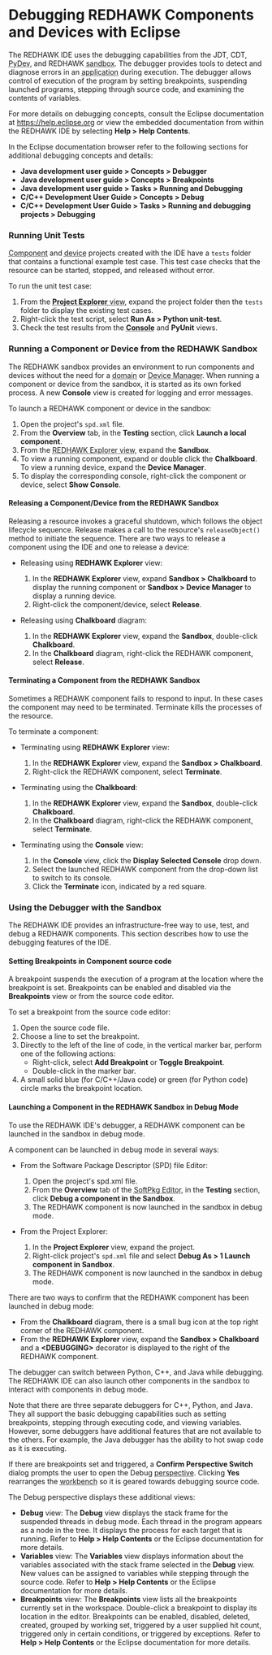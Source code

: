 # Debugging REDHAWK Components and Devices with Eclipse

The REDHAWK IDE uses the debugging capabilities from the JDT, CDT, <abbr title="See Glossary.">PyDev</abbr>, and REDHAWK <abbr title="See Glossary.">sandbox</abbr>. The debugger provides tools to detect and diagnose errors in an <abbr title="See Glossary.">application</abbr> during execution. The debugger allows control of execution of the program by setting breakpoints, suspending launched programs, stepping through source code, and examining the contents of variables.

For more details on debugging concepts, consult the Eclipse documentation at <https://help.eclipse.org> or view the embedded documentation from within the REDHAWK IDE by selecting **Help > Help Contents**.

In the Eclipse documentation browser refer to the following sections for additional debugging concepts and details:

  - **Java development user guide > Concepts > Debugger**
  - **Java development user guide > Concepts > Breakpoints**
  - **Java development user guide > Tasks > Running and Debugging**
  - **C/C++ Development User Guide > Concepts > Debug**
  - **C/C++ Development User Guide > Tasks > Running and debugging projects > Debugging**

### Running Unit Tests

<abbr title="See Glossary.">Component</abbr> and <abbr title="See Glossary.">device</abbr> projects created with the IDE have a `tests` folder that contains a functional example test case. This test case checks that the resource can be started, stopped, and released without error.

To run the unit test case:

1.  From the <abbr title="See Glossary.">**Project Explorer** view</abbr>, expand the project folder then the `tests` folder to display the existing test cases.
2.  Right-click the test script, select **Run As > Python unit-test**.
3.  Check the test results from the **<abbr title="See Glossary.">Console</abbr>** and **PyUnit** views.

### Running a Component or Device from the REDHAWK Sandbox

The REDHAWK sandbox provides an environment to run components and devices without the need for a <abbr title="See Glossary.">domain</abbr> or <abbr title="See Glossary.">Device Manager</abbr>. When running a component or device from the sandbox, it is started as its own forked process. A new **Console** view is created for logging and error messages.

To launch a REDHAWK component or device in the sandbox:

1.  Open the project's `spd.xml` file.
2.  From the **Overview** tab, in the **Testing** section, click **Launch a local component**.
3.  From the <abbr title="See Glossary.">REDHAWK Explorer view</abbr>, expand the **Sandbox**.
4.  To view a running component, expand or double click the **Chalkboard**. To view a running device, expand the **Device Manager**.
5.  To display the corresponding console, right-click the component or device, select **Show Console**.

#### Releasing a Component/Device from the REDHAWK Sandbox

Releasing a resource invokes a graceful shutdown, which follows the object lifecycle sequence. Release makes a call to the resource's `releaseObject()` method to initiate the sequence. There are two ways to release a component using the IDE and one to release a device:

  - Releasing using **REDHAWK Explorer** view:

    1.  In the **REDHAWK Explorer** view, expand **Sandbox > Chalkboard** to display the running component or **Sandbox > Device Manager** to display a running device.
    2.  Right-click the component/device, select **Release**.

  - Releasing using **Chalkboard** diagram:

    1.  In the **REDHAWK Explorer** view, expand the **Sandbox**, double-click **Chalkboard**.
    2.  In the **Chalkboard** diagram, right-click the REDHAWK component, select **Release**.

#### Terminating a Component from the REDHAWK Sandbox

Sometimes a REDHAWK component fails to respond to input. In these cases the component may need to be terminated. Terminate kills the processes of the resource.

To terminate a component:

  - Terminating using **REDHAWK Explorer** view:

    1.  In the **REDHAWK Explorer** view, expand the **Sandbox > Chalkboard**.
    2.  Right-click the REDHAWK component, select **Terminate**.

  - Terminating using the **Chalkboard**:

    1.  In the **REDHAWK Explorer** view, expand the **Sandbox**, double-click **Chalkboard**.
    2.  In the **Chalkboard** diagram, right-click the REDHAWK component, select **Terminate**.

  - Terminating using the **Console** view:

    1.  In the **Console** view, click the **Display Selected Console** drop down.
    2.  Select the launched REDHAWK component from the drop-down list to switch to its console.
    3.  Click the **Terminate** icon, indicated by a red square.

### Using the Debugger with the Sandbox

The REDHAWK IDE provides an infrastructure-free way to use, test, and debug a REDHAWK components. This section describes how to use the debugging features of the IDE.

#### Setting Breakpoints in Component source code

A breakpoint suspends the execution of a program at the location where the breakpoint is set. Breakpoints can be enabled and disabled via the **Breakpoints** view or from the source code editor.

To set a breakpoint from the source code editor:

1.  Open the source code file.
2.  Choose a line to set the breakpoint.
3.  Directly to the left of the line of code, in the vertical marker bar, perform one of the following actions:
      - Right-click, select **Add Breakpoint** or **Toggle Breakpoint**.
      - Double-click in the marker bar.
4.  A small solid blue (for C/C++/Java code) or green (for Python code) circle marks the breakpoint location.

#### Launching a Component in the REDHAWK Sandbox in Debug Mode

To use the REDHAWK IDE's debugger, a REDHAWK component can be launched in the sandbox in debug mode.

A component can be launched in debug mode in several ways:

  - From the Software Package Descriptor (SPD) file Editor:
    1.  Open the project's spd.xml file.
    2.  From the **Overview** tab of the <abbr title="See Glossary.">SoftPkg Editor</abbr>, in the **Testing** section, click **Debug a component in the Sandbox**.
    3.  The REDHAWK component is now launched in the sandbox in debug mode.

  - From the Project Explorer:
    1.  In the **Project Explorer** view, expand the project.
    2.  Right-click project's `spd.xml` file and select **Debug As > 1 Launch component in Sandbox**.
    3.  The REDHAWK component is now launched in the sandbox in debug mode.

There are two ways to confirm that the REDHAWK component has been launched in debug mode:

  - From the **Chalkboard** diagram, there is a small bug icon at the top right corner of the REDHAWK component.
  - From the **REDHAWK Explorer** view, expand the **Sandbox > Chalkboard** and a **\<DEBUGGING\>** decorator is displayed to the right of the REDHAWK component.

The debugger can switch between Python, C++, and Java while debugging. The REDHAWK IDE can also launch other components in the sandbox to interact with components in debug mode.

Note that there are three separate debuggers for C++, Python, and Java. They all support the basic debugging capabilities such as setting breakpoints, stepping through executing code, and viewing variables. However, some debuggers have additional features that are not available to the others. For example, the Java debugger has the ability to hot swap code as it is executing.

If there are breakpoints set and triggered, a **Confirm Perspective Switch** dialog prompts the user to open the Debug <abbr title="See Glossary.">perspective</abbr>. Clicking **Yes** rearranges the <abbr title="See Glossary.">workbench</abbr> so it is geared towards debugging source code.

The Debug perspective displays these additional views:

  - **Debug** view: The **Debug** view displays the stack frame for the suspended threads in debug mode. Each thread in the program appears as a node in the tree. It displays the process for each target that is running. Refer to **Help > Help Contents** or the Eclipse documentation for more details.
  - **Variables** view: The **Variables** view displays information about the variables associated with the stack frame selected in the **Debug** view. New values can be assigned to variables while stepping through the source code. Refer to **Help > Help Contents** or the Eclipse documentation for more details.
  - **Breakpoints** view: The **Breakpoints** view lists all the breakpoints currently set in the workspace. Double-click a breakpoint to display its location in the editor. Breakpoints can be enabled, disabled, deleted, created, grouped by working set, triggered by a user supplied hit count, triggered only in certain conditions, or triggered by exceptions. Refer to **Help > Help Contents** or the Eclipse documentation for more details.
